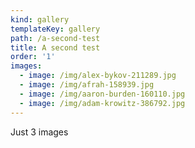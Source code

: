 ```yaml
---
kind: gallery
templateKey: gallery
path: /a-second-test
title: A second test
order: '1'
images:
  - image: /img/alex-bykov-211289.jpg
  - image: /img/afrah-158939.jpg
  - image: /img/aaron-burden-160110.jpg
  - image: /img/adam-krowitz-386792.jpg
---
```

Just 3 images
